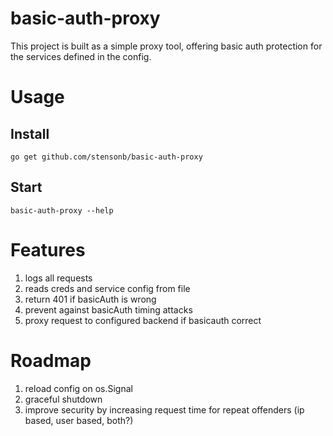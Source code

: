 # basic-auth-proxy

This project is built as a simple proxy tool, offering basic auth protection for the services defined in the config.

# Usage

## Install

```
go get github.com/stensonb/basic-auth-proxy
```

## Start

```
basic-auth-proxy --help
```

# Features

1. logs all requests
2. reads creds and service config from file
3. return 401 if basicAuth is wrong
4. prevent against basicAuth timing attacks
5. proxy request to configured backend if basicauth correct

# Roadmap

1. reload config on os.Signal
2. graceful shutdown
3. improve security by increasing request time for repeat offenders (ip based, user based, both?)
